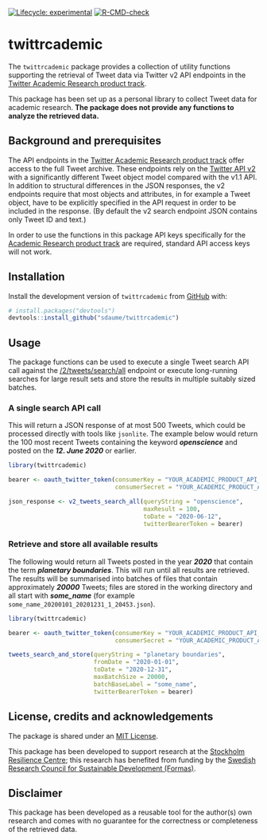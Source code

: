 
<!-- README.md is generated from README.Rmd. Please edit that file -->

<!-- badges: start -->

[![Lifecycle:
experimental](https://img.shields.io/badge/lifecycle-experimental-orange.svg)](https://lifecycle.r-lib.org/articles/stages.html#experimental)
[![R-CMD-check](https://github.com/sdaume/twittrcademic/workflows/R-CMD-check/badge.svg)](https://github.com/sdaume/twittrcademic/actions)
<!-- badges: end -->

# twittrcademic

The `twittrcademic` package provides a collection of utility functions
supporting the retrieval of Tweet data via Twitter v2 API endpoints in
the [Twitter Academic Research product
track](https://developer.twitter.com/en/solutions/academic-research).

This package has been set up as a personal library to collect Tweet data
for academic research. **The package does not provide any functions to
analyze the retrieved data.**

## Background and prerequisites

The API endpoints in the [Twitter Academic Research product
track](https://developer.twitter.com/en/solutions/academic-research)
offer access to the full Tweet archive. These endpoints rely on the
[Twitter API
v2](https://developer.twitter.com/en/docs/twitter-api/early-access) with
a significantly different Tweet object model compared with the v1.1 API.
In addition to structural differences in the JSON responses, the v2
endpoints require that most objects and attributes, in for example a
Tweet object, have to be explicitly specified in the API request in
order to be included in the response. (By default the v2 search endpoint
JSON contains only Tweet ID and text.)

In order to use the functions in this package API keys specifically for
the [Academic Research product
track](https://developer.twitter.com/en/solutions/academic-research) are
required, standard API access keys will not work.

## Installation

Install the development version of `twittrcademic` from
[GitHub](https://github.com/) with:

``` r
# install.packages("devtools")
devtools::install_github("sdaume/twittrcademic")
```

## Usage

The package functions can be used to execute a single Tweet search API
call against the
[/2/tweets/search/all](https://developer.twitter.com/en/docs/twitter-api/tweets/search/api-reference/get-tweets-search-all)
endpoint or execute long-running searches for large result sets and
store the results in multiple suitably sized batches.

### A single search API call

This will return a JSON response of at most 500 Tweets, which could be
processed directly with tools like `jsonlite`. The example below would
return the 100 most recent Tweets containing the keyword
***openscience*** and posted on the ***12. June 2020*** or earlier.

``` r
library(twittrcademic)

bearer <- oauth_twitter_token(consumerKey = "YOUR_ACADEMIC_PRODUCT_API_KEY",
                              consumerSecret = "YOUR_ACADEMIC_PRODUCT_API_SECRET")

json_response <- v2_tweets_search_all(queryString = "openscience", 
                                      maxResult = 100,  
                                      toDate = "2020-06-12",
                                      twitterBearerToken = bearer)
```

### Retrieve and store all available results

The following would return all Tweets posted in the year ***2020*** that
contain the term ***planetary boundaries***. This will run until all
results are retrieved. The results will be summarised into batches of
files that contain approximately ***20000*** Tweets; files are stored in
the working directory and all start with ***some\_name*** (for example
`some_name_20200101_20201231_1_20453.json`).

``` r
library(twittrcademic)

bearer <- oauth_twitter_token(consumerKey = "YOUR_ACADEMIC_PRODUCT_API_KEY",
                              consumerSecret = "YOUR_ACADEMIC_PRODUCT_API_SECRET")

tweets_search_and_store(queryString = "planetary boundaries", 
                        fromDate = "2020-01-01", 
                        toDate = "2020-12-31",
                        maxBatchSize = 20000,
                        batchBaseLabel = "some_name",
                        twitterBearerToken = bearer)
```

## License, credits and acknowledgements

The package is shared under an [MIT License](LICENSE.md).

This package has been developed to support research at the [Stockholm
Resilience Centre](https://www.stockholmresilience.org); this research
has benefited from funding by the [Swedish Research Council for
Sustainable Development (Formas)](https://formas.se/).

## Disclaimer

This package has been developed as a reusable tool for the author(s) own
research and comes with no guarantee for the correctness or completeness
of the retrieved data.
